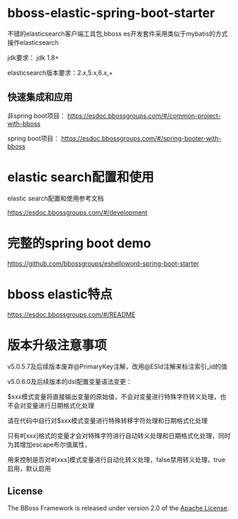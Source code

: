 # bboss-elastic-spring-boot-starter

不错的elasticsearch客户端工具包,bboss es开发套件采用类似于mybatis的方式操作elasticsearch

jdk要求： jdk 1.8+

elasticsearch版本要求：2.x,5.x,6.x,+



## 快速集成和应用 
非spring boot项目：
<https://esdoc.bbossgroups.com/#/common-project-with-bboss>

spring boot项目：
<https://esdoc.bbossgroups.com/#/spring-booter-with-bboss>


# elastic search配置和使用

elastic search配置和使用参考文档

https://esdoc.bbossgroups.com/#/development
# 完整的spring boot demo

<https://github.com/bbossgroups/eshelloword-spring-boot-starter>

# bboss elastic特点
https://esdoc.bbossgroups.com/#/README

# 版本升级注意事项
v5.0.5.7及后续版本废弃@PrimaryKey注解，改用@ESId注解来标注索引_id的值

v5.0.6.0及后续版本的dsl配置变量语法变更：

$xxx模式变量将直接输出变量的原始值，不会对变量进行特殊字符转义处理，也不会对变量进行日期格式化处理

请在代码中自行对$xxx模式变量进行特殊转移字符处理和日期格式化处理

只有#[xxx]格式的变量才会对特殊字符进行自动转义处理和日期格式化处理，同时为其增加escape布尔值属性，

用来控制是否对#[xxx]模式变量进行自动化转义处理，false禁用转义处理，true启用，默认启用

## License

The BBoss Framework is released under version 2.0 of the [Apache License][].

[Apache License]: http://www.apache.org/licenses/LICENSE-2.0